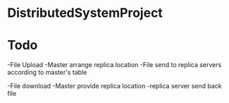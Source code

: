 # DistributedSystemProject

# Todo

-File Upload
-Master arrange replica location
-File send to replica servers according to master's table

-File download
-Master provide replica location
-replica server send back file
